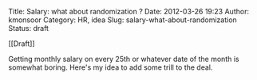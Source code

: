 Title: Salary: what about randomization ?
Date: 2012-03-26 19:23
Author: kmonsoor
Category: HR, idea
Slug: salary-what-about-randomization
Status: draft

[[Draft]]

Getting monthly salary on every 25th or whatever date of the month is
somewhat boring. Here's my idea to add some trill to the deal.
